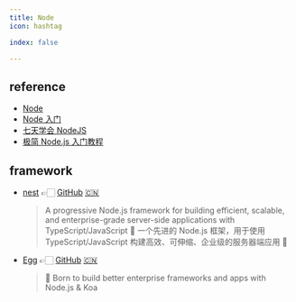 ```yaml
---
title: Node
icon: hashtag

index: false

---
```


<!-- more -->

## reference

- [Node](https://github.com/nodejs/node)
- [Node 入门](https://www.nodebeginner.org/index-zh-cn.html)
- [七天学会 NodeJS](https://nqdeng.github.io/7-days-nodejs/)
- [极简 Node.js 入门教程](https://www.yuque.com/sunluyong/node)

## framework

- [nest](https://nestjs.com) 👉🏻 [GitHub](https://github.com/nestjs/nest) [🇨🇳](https://docs.nestjs.cn)
    > A progressive Node.js framework for building efficient, scalable, and enterprise-grade server-side applications with TypeScript/JavaScript 🚀
    > 一个先进的 Node.js 框架，用于使用 TypeScript/JavaScript 构建高效、可伸缩、企业级的服务器端应用 🚀
- [Egg](https://www.eggjs.org/) 👉🏻 [GitHub](https://github.com/eggjs/egg) [🇨🇳](https://www.eggjs.org/zh-CN)
    > 🥚 Born to build better enterprise frameworks and apps with Node.js & Koa